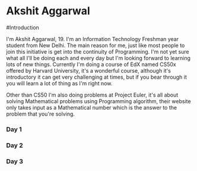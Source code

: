 # Akshit Aggarwal

#Introduction

I'm Akshit Aggarwal, 19. I'm an Information Technology Freshman year student from New Delhi. The main reason for me, just like most people to join this initiative is get into the continuity of Programming. I'm not yet sure what all I'll be doing each and every day but I'm looking forward to learning lots of new things. Currently I'm doing a course of EdX named CS50x offered by Harvard University, it's a wonderful course, although it's introductory it can get very challenging at times, but if you bear through it you will learn a lot of thing as I'm right now. 

Other than CS50 I'm also doing problems at Project Euler, it's all about solving Mathematical problems using Programming algorithm, their website only takes input as a Mathematical number which is the answer to the problem that you're solving. 

### Day 1


### Day 2


### Day 3
